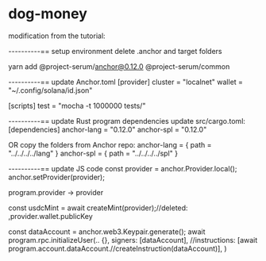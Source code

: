 # dog-money

modification from the tutorial:

----------== setup environment
delete .anchor and target folders

yarn add @project-serum/anchor@0.12.0 @project-serum/common

----------== update Anchor.toml
[provider]
cluster = "localnet"
wallet = "~/.config/solana/id.json"

[scripts]
test = "mocha -t 1000000 tests/"

----------== update Rust program dependencies
update src/cargo.toml:
[dependencies]
anchor-lang = "0.12.0"
anchor-spl = "0.12.0"

OR copy the folders from Anchor repo:
anchor-lang = { path = "../../../../lang" }
anchor-spl = { path = "../../../../spl" }

----------== update JS code
const provider = anchor.Provider.local();
anchor.setProvider(provider);

program.provider -> provider

const usdcMint = await createMint(provider);//deleted: ,provider.wallet.publicKey

const dataAccount = anchor.web3.Keypair.generate();
await program.rpc.initializeUser(.. {},
      signers: [dataAccount],
      //instructions: [await program.account.dataAccount.//createInstruction(dataAccount)],
)


